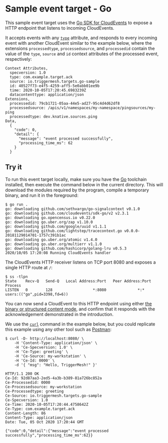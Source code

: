 # Sample event target - Go

This sample event target uses the [Go SDK for CloudEvents][ce-gosdk] to expose a HTTP endpoint that listens to incoming
CloudEvents.

It accepts events with any [`type`][ce-type] attribute, and responds to every incoming event with another CloudEvent
similar to the example below, where the extensions `processedtype`, `processedsource`, and `processedid` contain the
value of the `type`, `source` and `id` context attributes of the processed event, respectively:

```
Context Attributes,
  specversion: 1.0
  type: com.example.target.ack
  source: io.triggermesh.targets.go-sample
  id: 40527f73-e4f5-4259-aff5-5e0abb01ee9b
  time: 2020-10-05T17:20:45.6983239Z
  datacontenttype: application/json
Extensions,
  processedid: 79cb1721-05aa-44e5-ad27-95c4d4d62df8
  processedsource: /apis/v1/namespaces/my-namespace/pingsources/my-ping
  processedtype: dev.knative.sources.ping
Data,
  {
    "code": 0,
    "detail": {
      "message": "event processed successfully",
      "processing_time_ms": 62
    }
  }
```

## Try it

To run this event target locally, make sure you have the [Go][go] toolchain installed, then execute the command below in
the current directory. This will download the modules required by the program, compile a temporary binary, and run it in
the foreground:

```console
$ go run .
go: downloading github.com/sethvargo/go-signalcontext v0.1.0
go: downloading github.com/cloudevents/sdk-go/v2 v2.3.1
go: downloading go.opencensus.io v0.22.0
go: downloading go.uber.org/zap v1.10.0
go: downloading github.com/google/uuid v1.1.1
go: downloading github.com/lightstep/tracecontext.go v0.0.0-20181129014701-1757c391b1ac
go: downloading go.uber.org/atomic v1.4.0
go: downloading go.uber.org/multierr v1.1.0
go: downloading github.com/hashicorp/golang-lru v0.5.3
2020/10/05 17:20:08 Running CloudEvents handler
```

The CloudEvents HTTP receiver listens on TCP port 8080 and exposes a single HTTP route at `/`:

```console
$ ss -tlpn
State    Recv-Q   Send-Q   Local Address:Port   Peer Address:Port   Process
LISTEN   0        128                  *:8080              *:*       users:(("go",pid=3398,fd=6))
```

You can now send a CloudEvent to this HTTP endpoint using either [the binary or structured content
mode][ce-http-mapping], and confirm that it responds with the acknowledgement demonstrated in the introduction.

We use the [`curl`][curl] command in the example below, but you could replicate this example using any other tool such
as [Postman][postman]:

```
$ curl -D- http://localhost:8080/ \
    -H 'Content-Type: application/json' \
    -H 'Ce-Specversion: 1.0' \
    -H 'Ce-Type: greeting' \
    -H 'Ce-Source: my-workstation' \
    -H 'Ce-Id: 0000' \
    -d '{ "msg": "Hello, TriggerMesh!" }'
```
```http
HTTP/1.1 200 OK
Ce-Id: 92d87aa3-2ed5-4a3b-b389-81a726bc852a
Ce-Processedid: 0000
Ce-Processedsource: my-workstation
Ce-Processedtype: greeting
Ce-Source: io.triggermesh.targets.go-sample
Ce-Specversion: 1.0
Ce-Time: 2020-10-05T17:20:44.4758642Z
Ce-Type: com.example.target.ack
Content-Length: 86
Content-Type: application/json
Date: Tue, 05 Oct 2020 17:20:44 GMT

{"code":0,"detail":{"message":"event processed successfully","processing_time_ms":62}}
```


[ce-gosdk]: https://github.com/cloudevents/sdk-go
[ce-type]: https://github.com/cloudevents/spec/blob/v1.0/spec.md#type
[ce-http-mapping]: https://github.com/cloudevents/spec/blob/v1.0/http-protocol-binding.md#3-http-message-mapping

[go]: https://golang.org/
[curl]: https://curl.haxx.se/
[postman]: https://www.postman.com/downloads/
